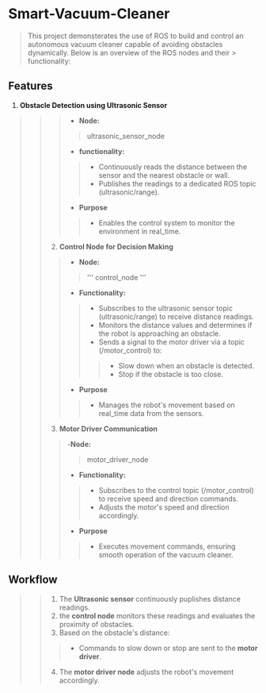 #  Smart-Vacuum-Cleaner
> This project demonsterates the use of ROS to build and control an autonomous vacuum cleaner capable of avoiding obstacles dynamically. Below is an overview of the ROS nodes and their > functionality:
##  Features
 1. **Obstacle Detection using Ultrasonic Sensor**
>>> - **Node:**
>>>>   ultrasonic_sensor_node
>>> - **functionality:**
>>>> - Continuously reads the distance between the sensor and the nearest obstacle or wall.
>>>> - Publishes the readings to a dedicated ROS topic (ultrasonic/range).
>>> - **Purpose**
>>>> - Enables the control system to monitor the environment in real_time.
>> 2. **Control Node for Decision Making**
>>>   - **Node:**
>>>>    ''' control_node '''
>>>   - **Functionality:**
>>>>   - Subscribes to the ultrasonic sensor topic (ultrasonic/range) to receive distance readings.
>>>>   - Monitors the distance values and determines if the robot is approaching an obstacle.
>>>>   - Sends a signal to the motor driver via a topic (/motor_control) to:
>>>>>   - Slow down when an obstacle is detected.
>>>>>   - Stop if the obstacle is too close.
>>> - **Purpose**
>>>> - Manages the robot's movement based on real_time data from the sensors.
>> 3. **Motor Driver Communication**
>>>   -**Node:**
>>>>    motor_driver_node
>>>   - **Functionality:**
>>>>   + Subscribes to the control topic (/motor_control) to receive speed and direction commands.
>>>>   + Adjusts the motor's speed and direction accordingly.
>>> - **Purpose**
>>>> + Executes movement commands, ensuring smooth operation of the vacuum cleaner.
##  Workflow
>> 1. The **Ultrasonic sensor** continuously puplishes distance readings.
>> 2. the **control node** monitors these readings and evaluates the proximity of obstacles.
>> 3. Based on the obstacle's distance:
>>> - Commands to slow down or stop are sent to the **motor driver**.
>> 4. The **motor driver node** adjusts the robot's movement accordingly.
 




 
